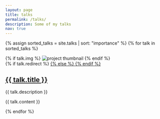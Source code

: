 ```yaml
---
layout: page
title: talks
permalink: /talks/
description: Some of my talks
nav: true
---
```


<div class="talks grid">

  {% assign sorted_talks = site.talks | sort: "importance" %}
  {% for talk in sorted_talks %}
  <div class="grid-item">
      <div class="card hoverable">
        {% if talk.img %}
        <img src="{{ talk.img | relative_url }}" alt="project thumbnail">
        {% endif %}
        <div class="card-body">
            {% if talk.redirect %}
            <a href="{{ talk.redirect }}" target="_blank">
            {% else %}
            <a href="{{ talk.url | relative_url }}">
            {% endif %}
                <h2 class="card-title ">{{ talk.title }}</h2>
            </a>
          <p class="card-text">{{ talk.description }}</p>
          <p class="card-text">{{ talk.content }}</p>
          <div class="row ml-1 mr-1 p-0">
          </div>
        </div>
      </div>
  </div>
{% endfor %}

</div>